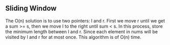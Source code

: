 ## Sliding Window

The O(n) solution is to use two pointers: l and r. First we move r until we get a sum >= s, then we move l to the right until sum < s. In this process, store the minimum length between l and r. Since each element in nums will be visited by l and r for at most once. This algorithm is of O(n) time.